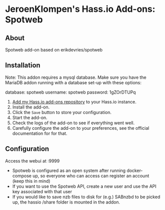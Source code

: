 # JeroenKlompen's Hass.io Add-ons: Spotweb

## About

Spotweb add-on based on erikdevries/spotweb


## Installation

Note: This addon requires a mysql database. Make sure you have the MariaDB addon running with a database set-up with these options:

database: spotweb
username: spotweb
password: 1gZOrDTUPq

1. [Add my Hass.io add-ons repository][repository] to your Hass.io instance.
1. Install the add-on.
1. Click the `Save` button to store your configuration.
1. Start the  add-on.
1. Check the logs of the add-on to see if everything went well.
1. Carefully configure the add-on to your preferences, see the official documentation for for that.


## Configuration

Access the webui at <your-ip>:9999

- Spotweb is configured as an open system after running docker-compose up, so everyone who can access can register an account (keep this in mind)
- If you want to use the Spotweb API, create a new user and use the API key associated with that user
- If you would like to save nzb files to disk for (e.g.) SABnzbd to be picked up, the hassio /share folder is mounted in the addon.



[repository]: https://github.com/Klumpke/hassio-addons